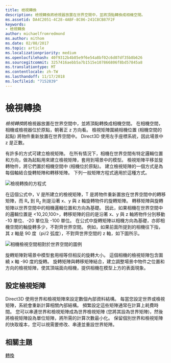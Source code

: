 ```yaml
---
title: 檢視轉換
description: 檢視轉換將檢視器放置在世界空間中，並將頂點轉換成相機空間。
ms.assetid: DA4C2051-4C28-4ABF-8C06-241C8CB87F2F
keywords:
- 檢視轉換
author: michaelfromredmond
ms.author: mithom
ms.date: 02/08/2017
ms.topic: article
ms.localizationpriority: medium
ms.openlocfilehash: 40f9312b4b85e9f6e54a8bf02c6d07df35b8b626
ms.sourcegitcommit: 3257416aebb5a7b1515e107866806f8bd57845a8
ms.translationtype: MT
ms.contentlocale: zh-TW
ms.lasthandoff: 11/17/2018
ms.locfileid: "7152839"
---
```

# <a name="view-transform"></a>檢視轉換


*檢視轉換*將檢視器放置在世界空間中，並將頂點轉換成相機空間。 在相機空間，相機或檢視器位於原點，朝著正 z 方向看。 檢視矩陣圍繞相機位置 (相機空間的起點) 將物件重新放置在世界空間中。 Direct3D 使用左手座標系統，因此場景中 z 是正數。

有許多的方式可建立檢視矩陣。 在所有情況下，相機在世界空間有特定邏輯位置和方向，做為起點用來建立檢視矩陣，套用到場景中的模型。 檢視矩陣平移並旋轉物件，將它們置於相機空間中 (相機位於原點)。 建立檢視矩陣的一個方式是為每個軸結合旋轉矩陣和轉移矩陣。 下列一般矩陣方程式適用於這種方式。

![檢視轉換的方程式](images/viewtran.png)

在這個公式中，V 是所建立的檢視矩陣，T 是將物件重新置放在世界空間中的轉移矩陣，而 Rₓ 到 R<sub>z</sub> 則是沿著 x、y 與 z 軸旋轉物件的旋轉矩陣。 轉移矩陣與旋轉矩陣以世界空間中的相機邏輯位置和方向為基礎。 因此，如果相機在世界空間中的邏輯位置是 &lt;10,20,100&gt;，轉移矩陣的目的是沿著 x、y 與 z 軸將物件分別移動 -10 單位、-20 單位及 -100 單位。 在公式中旋轉矩陣以相機方向為基礎，亦即相機空間的軸旋轉多少，不對齊世界空間。 例如，如果前面所提到的相機往下指，其 z 軸是 90 度（pi/2 弧度），不對齊世界空間的 z 軸，如下圖所示。

![相機檢視空間相對於世界空間的圖例](images/camtop.png)

旋轉矩陣對場景中模型套用相等但相反的旋轉大小。 這個相機的檢視矩陣包含圍繞 x 軸 -90 度的旋轉。 旋轉矩陣與轉移矩陣結合，建立調整場景中物件之位置和方向的檢視矩陣，使其頂端面向相機，提供相機在模型上方的表面現象。

## <a name="span-idsettingupaviewmatrixspanspan-idsettingupaviewmatrixspanspan-idsettingupaviewmatrixspansetting-up-a-view-matrix"></a><span id="Setting_Up_a_View_Matrix"></span><span id="setting_up_a_view_matrix"></span><span id="SETTING_UP_A_VIEW_MATRIX"></span>設定檢視矩陣


Direct3D 使用世界和檢視矩陣來設定數個內部資料結構。 每當您設定世界或檢視矩陣，系統會重新計算相關內部結構。 頻繁設定這些矩陣通常在計算上耗費時間。 您可以串連世界和檢視矩陣成為世界檢視矩陣 (您將其設為世界矩陣)，然後將檢視矩陣設為單位矩陣，將所需的計算次數最小化。 保留個別世界和檢視矩陣的快取複本，您可以視需要修改、串連並重設世界矩陣。

## <a name="span-idrelated-topicsspanrelated-topics"></a><span id="related-topics"></span>相關主題


[轉換](transforms.md)

 

 




